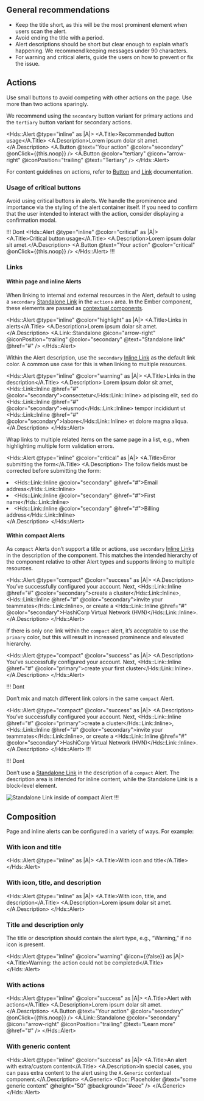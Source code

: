 ## General recommendations

- Keep the title short, as this will be the most prominent element when users scan the alert.
- Avoid ending the title with a period.
- Alert descriptions should be short but clear enough to explain what’s happening. We recommend keeping messages under 90 characters.
- For warning and critical alerts, guide the users on how to prevent or fix the issue.

## Actions

Use small buttons to avoid competing with other actions on the page. Use more than two actions sparingly.

We recommend using the `secondary` button variant for primary actions and the `tertiary` button variant for secondary actions.

<Hds::Alert @type="inline" as |A|>
  <A.Title>Recommended button usage</A.Title>
  <A.Description>Lorem ipsum dolar sit amet.</A.Description>
  <A.Button @text="Your action" @color="secondary" @onClick={{this.noop}} />
  <A.Button @color="tertiary" @icon="arrow-right" @iconPosition="trailing" @text="Tertiary" />
</Hds::Alert>

For content guidelines on actions, refer to [Button](/components/button) and 
[Link](/components/link/standalone) documentation.

### Usage of critical buttons

Avoid using critical buttons in alerts. We handle the prominence and importance via the styling of the alert container itself. If you need to confirm that the user intended to interact with the action, consider displaying a confirmation modal.

!!! Dont
<Hds::Alert @type="inline" @color="critical" as |A|>
  <A.Title>Critical button usage</A.Title>
  <A.Description>Lorem ipsum dolar sit amet.</A.Description>
  <A.Button @text="Your action" @color="critical" @onClick={{this.noop}} />
</Hds::Alert>
!!!

### Links

#### Within page and inline Alerts

When linking to internal and external resources in the Alert, default to using a `secondary` [Standalone Link](/components/link/standalone) in the `actions` area. In the Ember component, these elements are passed as [contextual components](?tab=code#actions).

<Hds::Alert @type="inline" @color="highlight" as |A|>
  <A.Title>Links in alerts</A.Title>
  <A.Description>Lorem ipsum dolar sit amet.</A.Description>
  <A.Link::Standalone @icon="arrow-right" @iconPosition="trailing" @color="secondary" @text="Standalone link" @href="#" />
</Hds::Alert>

Within the Alert description, use the `secondary` [Inline Link](/components/link/inline) as the default link color. A common use case for this is when linking to multiple resources.

<Hds::Alert @type="inline" @color="warning" as |A|>
  <A.Title>Links in the description</A.Title>
  <A.Description>
    Lorem ipsum dolor sit amet, <Hds::Link::Inline @href="#" @color="secondary">consectetur</Hds::Link::Inline> adipiscing elit, sed do <Hds::Link::Inline @href="#" @color="secondary">eiusmod</Hds::Link::Inline> tempor incididunt ut <Hds::Link::Inline @href="#" @color="secondary">labore</Hds::Link::Inline> et dolore magna aliqua.
  </A.Description>
</Hds::Alert>

Wrap links to multiple related items on the same page in a list, e.g., when highlighting multiple form validation errors.

<Hds::Alert @type="inline" @color="critical" as |A|>
  <A.Title>Error submitting the form</A.Title>
  <A.Description>
    The follow fields must be corrected before submitting the form:
    <li class="hds-typography-body-200">
      <Hds::Link::Inline @color="secondary" @href="#">Email address</Hds::Link::Inline>
    </li>
    <li class="hds-typography-body-200">
      <Hds::Link::Inline @color="secondary" @href="#">First name</Hds::Link::Inline>
    </li>
    <li class="hds-typography-body-200">
      <Hds::Link::Inline @color="secondary" @href="#">Billing address</Hds::Link::Inline>
    </li>
  </A.Description>
</Hds::Alert>

#### Within compact Alerts

As `compact` Alerts don’t support a title or actions, use `secondary` [Inline Links](/components/link/inline) in the description of the component. This matches the intended hierarchy of the component relative to other Alert types and supports linking to multiple resources.

<Hds::Alert @type="compact" @color="success" as |A|>
  <A.Description>
    You’ve successfully configured your account. Next, <Hds::Link::Inline @href="#" @color="secondary">create a cluster</Hds::Link::Inline>, <Hds::Link::Inline @href="#" @color="secondary">invite your teammates</Hds::Link::Inline>, or create a <Hds::Link::Inline @href="#" @color="secondary">HashiCorp Virtual Network (HVN)</Hds::Link::Inline>.
  </A.Description>
</Hds::Alert>

If there is only one link within the `compact` alert, it’s acceptable to use the `primary` color, but this will result in increased prominence and elevated hierarchy.

<Hds::Alert @type="compact" @color="success" as |A|>
  <A.Description>
    You’ve successfully configured your account. Next, <Hds::Link::Inline @href="#" @color="primary">create your first cluster</Hds::Link::Inline>.
  </A.Description>
</Hds::Alert>

!!! Dont

Don’t mix and match different link colors in the same `compact` Alert.

<Hds::Alert @type="compact" @color="success" as |A|>
  <A.Description>
    You’ve successfully configured your account. Next, <Hds::Link::Inline @href="#" @color="primary">create a cluster</Hds::Link::Inline>, <Hds::Link::Inline @href="#" @color="secondary">invite your teammates</Hds::Link::Inline>, or create a <Hds::Link::Inline @href="#" @color="secondary">HashiCorp Virtual Network (HVN)</Hds::Link::Inline>.
  </A.Description>
</Hds::Alert>
!!!

!!! Dont

Don’t use a [Standalone Link](/components/link/standalone) in the description of a `compact` Alert. The description area is intended for inline content, while the Standalone Link is a block-level element.

![Standalone Link inside of compact Alert](/assets/components/alert/standalone-link-inside-compact-alert.png)
!!!

## Composition

Page and inline alerts can be configured in a variety of ways. For example: 

### With icon and title

<Hds::Alert @type="inline" as |A|>
  <A.Title>With icon and title</A.Title>
</Hds::Alert>

### With icon, title, and description

<Hds::Alert @type="inline" as |A|>
  <A.Title>With icon, title, and description</A.Title>
  <A.Description>Lorem ipsum dolar sit amet.</A.Description>
</Hds::Alert>

### Title and description only

The title or description should contain the alert type, e.g., “Warning,” if no icon is present.

<Hds::Alert @type="inline" @color="warning" @icon={{false}} as |A|>
  <A.Title>Warning: the action could not be completed</A.Title>
</Hds::Alert>

### With actions

<Hds::Alert @type="inline" @color="success" as |A|>
  <A.Title>Alert with actions</A.Title>
  <A.Description>Lorem ipsum dolar sit amet.</A.Description>
  <A.Button @text="Your action" @color="secondary" @onClick={{this.noop}} />
  <A.Link::Standalone @color="secondary" @icon="arrow-right" @iconPosition="trailing" @text="Learn more" @href="#" />
</Hds::Alert>

### With generic content

<Hds::Alert @type="inline" @color="success" as |A|>
  <A.Title>An alert with extra/custom content</A.Title>
  <A.Description>In special cases, you can pass extra content to the alert using the
    <code>A.Generic</code>
    contextual component.</A.Description>
  <A.Generic>
    <Doc::Placeholder @text="some generic content" @height="50" @background="#eee" />
  </A.Generic>
</Hds::Alert>